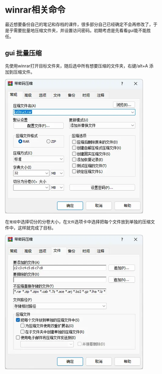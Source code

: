 # winrar相关命令

最近想要备份自己的笔记和存档的课件，很多部分自己已经确定不会再修改了，于是乎需要批量地压缩文件夹，并设置访问密码。初期考虑是先看看gui能不能胜任。


## gui 批量压缩

先使用winrar打开目标文件夹，随后选中所有想要压缩的文件夹，右键/alt+A 添加到压缩文件。

![alt text](https://github.com/beef-potato/picx-images-hosting/raw/master/blog/rar2.4cksu22vzx.webp)

在`常规`中选择切分的分卷大小，在`文件`选项卡中选择把每个文件放到单独的压缩文件中，这样就完成了目标。

![alt text](https://github.com/beef-potato/picx-images-hosting/raw/master/blog/rar1.1hs4o9np8d.webp)




